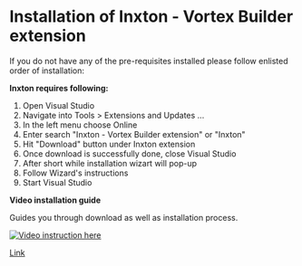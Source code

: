 # Installation of Inxton - Vortex Builder extension

If you do not have any of the pre-requisites installed please follow enlisted order of installation:

**Inxton requires following:**
1. Open Visual Studio
2. Navigate into Tools > Extensions and Updates ...
3. In the left menu choose Online
4. Enter search "Inxton - Vortex Builder extension" or "Inxton"
5. Hit "Download" button under Inxton extension
6. Once download is successfully done, close Visual Studio
7. After short while installation wizart will pop-up
8. Follow Wizard's instructions
9. Start Visual Studio

**Video installation guide**

Guides you through download as well as installation process.  

[![Video instruction here](https://img.youtube.com/vi/seL77D0eykI/0.jpg)](https://www.youtube.com/watch?v=seL77D0eykI&feature=youtu.be "Run builder.")

[Link](https://www.youtube.com/watch?v=seL77D0eykI&feature=youtu.be)
